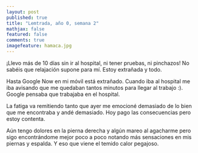 ```yaml
---
layout: post
published: true
title: "Lemtrada, año 0, semana 2"
mathjax: false
featured: false
comments: true
imagefeature: hamaca.jpg
---
```


¡Llevo más de 10 días sin ir al hospital, ni tener pruebas, ni pinchazos! No sabéis que relajación supone para mí. Estoy extrañada y todo.

Hasta Google Now en mi móvil está extrañado. Cuando iba al hospital me iba avisando que me quedaban tantos minutos para llegar al trabajo :). Google pensaba que trabajaba en el hospital.

La fatiga va remitiendo tanto que ayer me emocioné demasiado de lo bien que me encontraba y andé demasiado. Hoy pago las consecuencias pero estoy contenta.

Aún tengo dolores en la pierna derecha y algún mareo al agacharme pero sigo encontrándome mejor poco a poco notando más sensaciones en mis piernas y espalda. Y eso que viene el temido calor pegajoso.